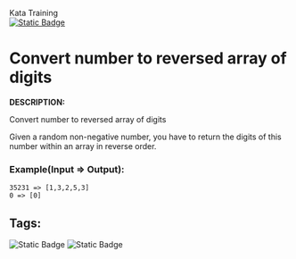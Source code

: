 Kata Training <br>
[![Static Badge](https://img.shields.io/badge/8kyu%20-%20black?style=flat&logo=codewars&labelColor=B1361E&color=black)](Javascript/8kyu)

# Convert number to reversed array of digits

**DESCRIPTION:**

Convert number to reversed array of digits

Given a random non-negative number, you have to return the digits of this number within an array in reverse order.

### Example(Input => Output):
```
35231 => [1,3,2,5,3]
0 => [0]
```

## Tags:

![Static Badge](https://img.shields.io/badge/fundamentals%20-%20purple?style=plastic) ![Static Badge](https://img.shields.io/badge/arrays%20-%20dodgerblue?style=plastic)